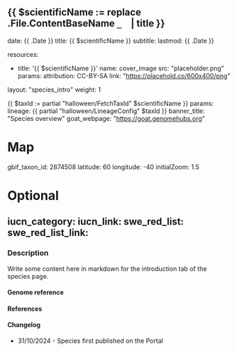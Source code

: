 {{ $scientificName := replace .File.ContentBaseName `_` ` ` | title }}
---
date: {{ .Date }}
title: {{ $scientificName }}
subtitle:
lastmod: {{ .Date }}

resources:
  - title: '{{ $scientificName }}'
    name: cover_image
    src: "placeholder.png"
    params:
      attribution: CC-BY-SA
      link: "https://placehold.co/600x400/png"

layout: "species_intro"
weight: 1

{{ $taxId := partial "halloween/FetchTaxId" $scientificName }}
params:
  lineage: {{ partial "halloween/LineageConfig" $taxId }}
  banner_title: "Species overview"
  goat_webpage: "https://goat.genomehubs.org"

  # Map
  gbif_taxon_id: 2874508
  latitude: 60
  longitude: -40
  initialZoom: 1.5

  # Optional
  iucn_category:
  iucn_link:
  swe_red_list:
  swe_red_list_link:
---

### Description

Write some content here in markdown for the introduction tab of the species page.

#### Genome reference

#### References

#### Changelog

- 31/10/2024 - Species first published on the Portal
